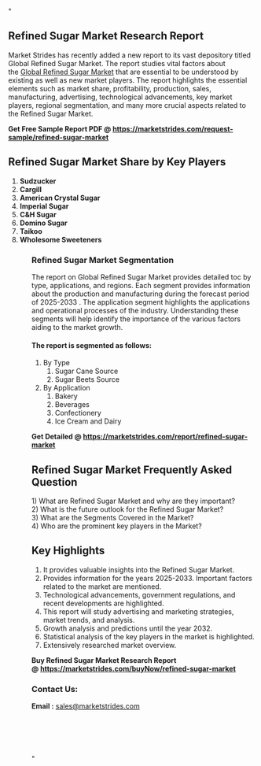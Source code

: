 "<h2>Refined Sugar Market Research Report</h2>
<p>Market Strides has recently added a new report to its vast depository titled Global Refined Sugar Market. The report studies vital factors about the&nbsp;<a href=https://marketstrides.com/report/refined-sugar-market>Global Refined Sugar Market</a>&nbsp;that are essential to be understood by existing as well as new market players. The report highlights the essential elements such as market share, profitability, production, sales, manufacturing, advertising, technological advancements, key market players, regional segmentation, and many more crucial aspects related to the Refined Sugar Market.</p>
<p><strong>Get Free Sample Report PDF @&nbsp;<a href=https://marketstrides.com/request-sample/refined-sugar-market>https://marketstrides.com/request-sample/refined-sugar-market</a></strong></p>
<h2><strong>Refined Sugar Market Share by Key Players</strong></h2>
<p><strong><ol><li>
Sudzucker</li><li>Cargill</li><li>American Crystal Sugar</li><li>Imperial Sugar</li><li>C&H Sugar</li><li>Domino Sugar</li><li>Taikoo</li><li>Wholesome Sweeteners


</li><ol></strong></p>
<h3><strong>Refined Sugar Market Segmentation</strong></h3>
<p>The report on Global Refined Sugar Market provides detailed toc by type, applications, and regions. Each segment provides information about the production and manufacturing during the forecast period of 2025-2033
. The application segment highlights the applications and operational processes of the industry. Understanding these segments will help identify the importance of the various factors aiding to the market growth.</p>
<h4>The report is segmented as follows:</h4>
<p><ol><li>By Type<ol><li>Sugar Cane Source</li><li>Sugar Beets Source</li></ol></li><li>By Application<ol><li>Bakery</li><li>Beverages</li><li>Confectionery</li><li>Ice Cream and Dairy</li></ol></li></ol></p>
<p><strong>Get Detailed @&nbsp;<a href=https://marketstrides.com/report/refined-sugar-market>https://marketstrides.com/report/refined-sugar-market</a></strong></p>
<h2 class=""clr-white mb-3""><strong>Refined Sugar Market Frequently Asked Question</strong></h2>
<div class=""card-header"">1) What are&nbsp;Refined Sugar Market and why are they important?
<div class=""card"">
<div class=""card-header"">2) What is the future outlook for the Refined Sugar Market?</div>
</div>
</div>
<div class=""card-header"">3) What are the Segments Covered in the Market?</div>
<div class=""card-header"">4) Who are the prominent key players in the Market?</div>
<h2><strong>Key Highlights</strong></h2>
<div class=""card-header"">
<ol>
<li>It provides valuable insights into the Refined Sugar Market.</li>
<li>Provides information for the years 2025-2033. Important factors related to the market are mentioned.</li>
<li>Technological advancements, government regulations, and recent developments are highlighted.</li>
<li>This report will study advertising and marketing strategies, market trends, and analysis.</li>
<li>Growth analysis and predictions until the year 2032.</li>
<li>Statistical analysis of the key players in the market is highlighted.</li>
<li>Extensively researched market overview.</li>
</ol>
<p><strong>Buy Refined Sugar Market Research Report @&nbsp;<a href=https://marketstrides.com/buyNow/refined-sugar-market>https://marketstrides.com/buyNow/refined-sugar-market</a></strong></p>
<h3>Contact Us:</h3>
<p><strong>Email :</strong> <a href=mailto:sales@marketstrides.com>sales@marketstrides.com</a></p>
</div>
<p>&nbsp;</p>
<h3>&nbsp;</h3>"
